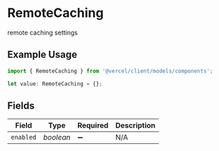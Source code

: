 # RemoteCaching

remote caching settings

## Example Usage

```typescript
import { RemoteCaching } from '@vercel/client/models/components';

let value: RemoteCaching = {};
```

## Fields

| Field     | Type      | Required           | Description |
| --------- | --------- | ------------------ | ----------- |
| `enabled` | _boolean_ | :heavy_minus_sign: | N/A         |
